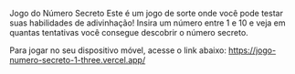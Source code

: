 Jogo do Número Secreto
Este é um jogo de sorte onde você pode testar suas habilidades de adivinhação! Insira um número entre 1 e 10 e veja em quantas tentativas você consegue descobrir o número secreto.

Para jogar no seu dispositivo móvel, acesse o link abaixo:
https://jogo-numero-secreto-1-three.vercel.app/

